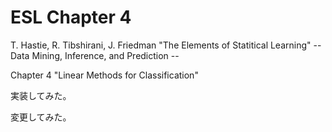 # ESL Chapter 4

T. Hastie, R. Tibshirani, J. Friedman
"The Elements of Statitical Learning"
-- Data Mining, Inference, and Prediction --

Chapter 4 "Linear Methods for Classification"

実装してみた。

変更してみた。
